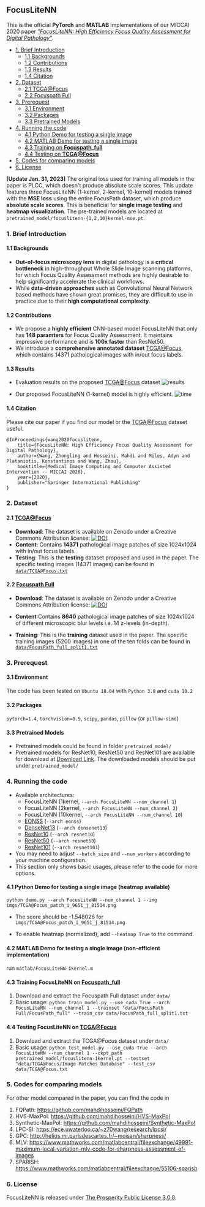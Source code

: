 ## FocusLiteNN

This is the official **PyTorch** and **MATLAB** implementations of our MICCAI 2020 paper [*"FocusLiteNN: High Efficiency Focus Quality Assessment for Digital Pathology"*](https://arxiv.org/abs/2007.06565).


- [1. Brief Introduction](#1-brief-introduction)
  * [1.1 Backgrounds](#11-backgrounds)
  * [1.2 Contributions](#12-contributions)
  * [1.3 Results](#13-results)
  * [1.4 Citation](#14-citation)
- [2. Dataset](#2-dataset)
  * [2.1 TCGA@Focus](#21-tcgafocus)
  * [2.2 Focuspath Full](#22-focuspath-full)
- [3. Prerequest](#3-prerequest)
  * [3.1 Environment](#31-environment)
  * [3.2 Packages](#32-packages)
  * [3.3 Pretrained Models](#33-pretrained-models)
- [4. Running the code](#4-running-the-code)
  * [4.1 Python Demo for testing a single image](#41-python-demo-for-testing-a-single-image-heatmap-available)
  * [4.2 MATLAB Demo for testing a single image](#42-matlab-demo-for-testing-a-single-image-non-efficient-implementation)
  * [4.3 Training on **Focuspath_full**](#43-training-focuslitenn-on-focuspath_full)
  * [4.4 Testing on **TCGA@Focus**](#44-testing-focuslitenn-on-tcgafocus)
- [5. Codes for comparing models](#5-codes-for-comparing-models)
- [6. License](#6-license)

**[Update Jan. 31, 2023]**
The original loss used for training all models in the paper is PLCC, which doesn't produce absolute scale scores. This update features three FocusLiteNN (1-kernel, 2-kernel, 10-kernel) models trained with the **MSE loss** using the entire FocusPath dataset, which produce **absolute scale scores**. This is beneficial for **single image testing** and **heatmap visualization**. The pre-trained models are located at `pretrained_model/focuslitenn-{1,2,10}kernel-mse.pt`.

### 1. Brief Introduction

#### 1.1 Backgrounds

- **Out-of-focus microscopy lens** in digital pathology is a **critical bottleneck** in high-throughput Whole Slide Image scanning platforms, for which Focus Quality Assessment methods are highly desirable to help significantly accelerate the clinical workflows.
- While **data-driven approaches** such as Convolutional Neural Network based methods have shown great promises, they are difficult to use in practice due to their **high computational complexity**.

#### 1.2 Contributions

- We propose a **highly efficient** CNN-based model FocusLiteNN that only has **148 paramters** for Focus Quality Assessment. It maintains impressive performance and is **100x faster** than ResNet50.
- We introduce a **comprehensive annotated dataset** [TCGA@Focus](https://zenodo.org/record/3910757#.Xve1MXX0kUe), which contains 14371 pathological images with in/out focus labels.

#### 1.3 Results

- Evaluation results on the proposed [TCGA@Focus](https://zenodo.org/record/3910757#.Xve1MXX0kUe) dataset
  ![results](imgs/results.png)

- Our proposed FocusLiteNN (1-kernel) model is highly efficient.
  ![time](imgs/time.png)

#### 1.4 Citation

Please cite our paper if you find our model or the [TCGA@Focus](https://zenodo.org/record/3910757#.Xve1MXX0kUe) dataset useful.
```
@InProceedings{wang2020focuslitenn,
    title={FocusLiteNN: High Efficiency Focus Quality Assessment for Digital Pathology},
    author={Wang, Zhongling and Hosseini, Mahdi and Miles, Adyn and Plataniotis, Konstantinos and Wang, Zhou},
    booktitle={Medical Image Computing and Computer Assisted Intervention -- MICCAI 2020},
    year={2020},
    publisher="Springer International Publishing"
}
```

### 2. Dataset

#### 2.1 [TCGA@Focus](https://zenodo.org/record/3910757#.Xve1MXX0kUe)

  - **Download**: The dataset is available on Zenodo under a Creative Commons Attribution license: [![DOI](https://zenodo.org/badge/DOI/10.5281/zenodo.3910757.svg)](https://doi.org/10.5281/zenodo.3910757).
  - **Content**: Contains **14371** pathological image patches of size 1024x1024 with in/out focus labels.
  - **Testing**: This is the **testing** dataset proposed and used in the paper. The specific testing images (14371 images) can be found in [`data/TCGA@Focus.txt`](data/TCGA@Focus.txt)

#### 2.2 [Focuspath Full](https://zenodo.org/record/3926181#.Xv4vg3X0kUd)

   - **Download**: The dataset is available on Zenodo under a Creative Commons Attribution license: [![DOI](https://zenodo.org/badge/DOI/10.5281/zenodo.3926181.svg)](https://doi.org/10.5281/zenodo.3926181)

   - **Content**:Contains **8640** pathological image patches of size 1024x1024 of different microscopic blur levels i.e. 14 z-levels (in-depth).
   - **Training**: This is the **training** dataset used in the paper. The specific training images (5200 images) in one of the ten folds can be found in [`data/FocusPath_full_split1.txt`](data/FocusPath_full_split1.txt)

### 3. Prerequest

#### 3.1 Environment

The code has been tested on `Ubuntu 18.04` with `Python 3.8` and `cuda 10.2`

#### 3.2 Packages

`pytorch=1.4`, `torchvision=0.5`, `scipy`, `pandas`, `pillow` (or `pillow-simd`)

#### 3.3 Pretrained Models

  - Pretrained models could be found in folder `pretrained_model/`
  - Pretrained models for ResNet10, ResNet50 and ResNet101 are available for download at [Download Link](https://drive.google.com/drive/folders/1TuvR7iHzatriHNndClMxMwiKRmxOShWr?usp=sharing). The downloaded models should be put under `pretrained_model/`

### 4. Running the code

- Available architectures:
  - FocusLiteNN (1kernel, `--arch FocusLiteNN --num_channel 1`)
  - FocusLiteNN (2kernel, `--arch FocusLiteNN --num_channel 2`)
  - FocusLiteNN (10kernel, `--arch FocusLiteNN --num_channel 10`)
  - [EONSS](https://github.com/icbcbicc/EONSS-demo) (`--arch eonss`)
  - [DenseNet13](https://github.com/pytorch/vision/blob/master/torchvision/models/densenet.py) (`--arch densenet13`)
  - [ResNet10](https://github.com/pytorch/vision/blob/master/torchvision/models/resnet.py) (`--arch resnet10`)
  - [ResNet50](https://github.com/pytorch/vision/blob/master/torchvision/models/resnet.py) (`--arch resnet50`)
  - [ResNet101](https://github.com/pytorch/vision/blob/master/torchvision/models/resnet.py) (`--arch resnet101`)
- You may need to adjust `--batch_size` and `--num_workers` according to your machine configuration.
- This section only shows basic usages, please refer to the code for more options.


#### 4.1 Python Demo for testing a single image (heatmap available)

`python demo.py --arch FocusLiteNN --num_channel 1 --img imgs/TCGA@Focus_patch_i_9651_j_81514.png`

- The score should be -1.548026 for `imgs/TCGA@Focus_patch_i_9651_j_81514.png`

- To enable heatmap (normalized), add `--heatmap True` to the command.

#### 4.2 MATLAB Demo for testing a single image (non-efficient implementation)

run `matlab/FocusLiteNN-1kernel.m`

#### 4.3 Training FocusLiteNN on [Focuspath_full](https://zenodo.org/record/3926181#.Xv4vg3X0kUd)

1.  Download and extract the Focuspath Full dataset under `data/`
2.  Basic usage: `python train_model.py --use_cuda True --arch FocusLiteNN --num_channel 1 --trainset "data/FocusPath Full/FocusPath_full" --train_csv data/FocusPath_full_split1.txt`

#### 4.4 Testing FocusLiteNN on [TCGA@Focus](https://zenodo.org/record/3910757#.Xve1MXX0kUe)

1.  Download and extract the TCGA@Focus dataset under `data/`
2.  Basic usage: `python test_model.py --use_cuda True --arch FocusLiteNN --num_channel 1 --ckpt_path pretrained_model/focuslitenn-1kernel.pt --testset "data/TCGA@Focus/Image Patches Database" --test_csv data/TCGA@Focus.txt`

### 5. Codes for comparing models

For other model compared in the paper, you can find the code in

1. FQPath: https://github.com/mahdihosseini/FQPath
2. HVS-MaxPol: https://github.com/mahdihosseini/HVS-MaxPol
3. Synthetic-MaxPol: https://github.com/mahdihosseini/Synthetic-MaxPol
4. LPC-SI: https://ece.uwaterloo.ca/~z70wang/research/lpcsi/
5. GPC: http://helios.mi.parisdescartes.fr/~moisan/sharpness/
6. MLV: https://www.mathworks.com/matlabcentral/fileexchange/49991-maximum-local-variation-mlv-code-for-sharpness-assessment-of-images
7. SPARISH: https://www.mathworks.com/matlabcentral/fileexchange/55106-sparish

### 6. License

FocusLiteNN is released under [The Prosperity Public License 3.0.0](LICENSE).
